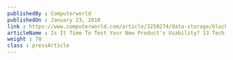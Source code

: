```yaml
---
publishedBy : Computerworld
publishedOn : January 23, 2018
link : https://www.computerworld.com/article/3250274/data-storage/blockchain-and-cryptocurrency-may-soon-underpin-cloud-storage.html
articleName : Is It Time To Test Your New Product's Usability? 13 Tech Experts Weigh In
weight : 70 
class : pressArticle
---
```

